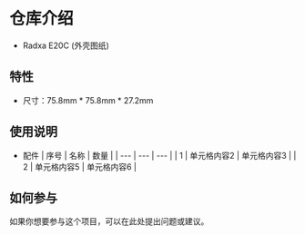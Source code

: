 # 仓库介绍
 
- Radxa E20C (外壳图纸)
 
## 特性
 
- 尺寸：75.8mm * 75.8mm * 27.2mm
 
## 使用说明
 - 配件
| 序号 | 名称 | 数量 |
| --- | --- | --- |
| 1 | 单元格内容2 | 单元格内容3 |
| 2 | 单元格内容5 | 单元格内容6 |
 
## 如何参与
 
如果你想要参与这个项目，可以在此处提出问题或建议。
